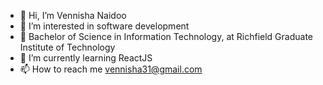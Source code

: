 - 👋 Hi, I’m Vennisha Naidoo
- 👀 I’m interested in software development
- 💞️ Bachelor of Science in Information Technology, at Richfield Graduate Institute of Technology
- 🌱 I’m currently learning ReactJS
- 📫 How to reach me vennisha31@gmail.com

<!---
Vennisha-Naidoo/Vennisha-Naidoo is a ✨ special ✨ repository because its `README.md` (this file) appears on your GitHub profile.
You can click the Preview link to take a look at your changes.
--->
